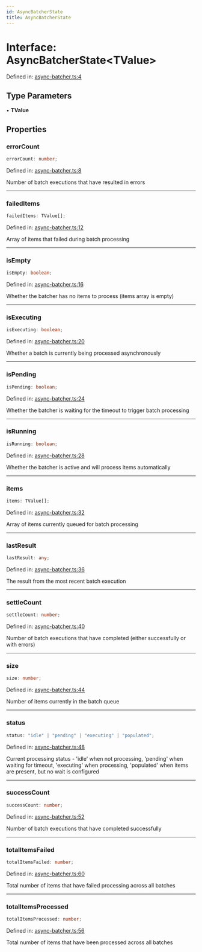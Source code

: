```yaml
---
id: AsyncBatcherState
title: AsyncBatcherState
---
```


<!-- DO NOT EDIT: this page is autogenerated from the type comments -->

# Interface: AsyncBatcherState\<TValue\>

Defined in: [async-batcher.ts:4](https://github.com/TanStack/pacer/blob/main/packages/pacer/src/async-batcher.ts#L4)

## Type Parameters

• **TValue**

## Properties

### errorCount

```ts
errorCount: number;
```

Defined in: [async-batcher.ts:8](https://github.com/TanStack/pacer/blob/main/packages/pacer/src/async-batcher.ts#L8)

Number of batch executions that have resulted in errors

***

### failedItems

```ts
failedItems: TValue[];
```

Defined in: [async-batcher.ts:12](https://github.com/TanStack/pacer/blob/main/packages/pacer/src/async-batcher.ts#L12)

Array of items that failed during batch processing

***

### isEmpty

```ts
isEmpty: boolean;
```

Defined in: [async-batcher.ts:16](https://github.com/TanStack/pacer/blob/main/packages/pacer/src/async-batcher.ts#L16)

Whether the batcher has no items to process (items array is empty)

***

### isExecuting

```ts
isExecuting: boolean;
```

Defined in: [async-batcher.ts:20](https://github.com/TanStack/pacer/blob/main/packages/pacer/src/async-batcher.ts#L20)

Whether a batch is currently being processed asynchronously

***

### isPending

```ts
isPending: boolean;
```

Defined in: [async-batcher.ts:24](https://github.com/TanStack/pacer/blob/main/packages/pacer/src/async-batcher.ts#L24)

Whether the batcher is waiting for the timeout to trigger batch processing

***

### isRunning

```ts
isRunning: boolean;
```

Defined in: [async-batcher.ts:28](https://github.com/TanStack/pacer/blob/main/packages/pacer/src/async-batcher.ts#L28)

Whether the batcher is active and will process items automatically

***

### items

```ts
items: TValue[];
```

Defined in: [async-batcher.ts:32](https://github.com/TanStack/pacer/blob/main/packages/pacer/src/async-batcher.ts#L32)

Array of items currently queued for batch processing

***

### lastResult

```ts
lastResult: any;
```

Defined in: [async-batcher.ts:36](https://github.com/TanStack/pacer/blob/main/packages/pacer/src/async-batcher.ts#L36)

The result from the most recent batch execution

***

### settleCount

```ts
settleCount: number;
```

Defined in: [async-batcher.ts:40](https://github.com/TanStack/pacer/blob/main/packages/pacer/src/async-batcher.ts#L40)

Number of batch executions that have completed (either successfully or with errors)

***

### size

```ts
size: number;
```

Defined in: [async-batcher.ts:44](https://github.com/TanStack/pacer/blob/main/packages/pacer/src/async-batcher.ts#L44)

Number of items currently in the batch queue

***

### status

```ts
status: "idle" | "pending" | "executing" | "populated";
```

Defined in: [async-batcher.ts:48](https://github.com/TanStack/pacer/blob/main/packages/pacer/src/async-batcher.ts#L48)

Current processing status - 'idle' when not processing, 'pending' when waiting for timeout, 'executing' when processing, 'populated' when items are present, but no wait is configured

***

### successCount

```ts
successCount: number;
```

Defined in: [async-batcher.ts:52](https://github.com/TanStack/pacer/blob/main/packages/pacer/src/async-batcher.ts#L52)

Number of batch executions that have completed successfully

***

### totalItemsFailed

```ts
totalItemsFailed: number;
```

Defined in: [async-batcher.ts:60](https://github.com/TanStack/pacer/blob/main/packages/pacer/src/async-batcher.ts#L60)

Total number of items that have failed processing across all batches

***

### totalItemsProcessed

```ts
totalItemsProcessed: number;
```

Defined in: [async-batcher.ts:56](https://github.com/TanStack/pacer/blob/main/packages/pacer/src/async-batcher.ts#L56)

Total number of items that have been processed across all batches
